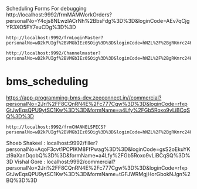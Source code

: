 Scheduling Forms For debugging
    http://localhost:9992/frmMAMWorkOrders?personalNo=Y4ojs8NLwzlACrNh%2BbsFdg%3D%3D&loginCode=AEv7qCjgYR3XO5FY7euCDg%3D%3D


    http://localhost:9992/frmLoginMaster?personalNo=wD2kPUIgf%2BVMGbIEz0SOig%3D%3D&loginCode=hNZL%2F%2BgRKmrc24HmiFbyDQ%3D%3D
    
    http://localhost:9992/Channelmaster?personalNo=wD2kPUIgf%2BVMGbIEz0SOig%3D%3D&loginCode=hNZL%2F%2BgRKmrc24HmiFbyDQ%3D%3D
# bms_scheduling
https://app-programming-bms-dev.zeeconnect.in//commercial?personalNo=2Jri%2FF8CQnRN4E%2Fc777Cgw%3D%3D&loginCode=rfxpGtJwEqsQPU9ytSC1Kw%3D%3D&formName=a4Lfy%2FGb5Roxo9vLiBCqSQ%3D%3D


    http://localhost:9992/frmCHANNELSPECS?personalNo=wD2kPUIgf%2BVMGbIEz0SOig%3D%3D&loginCode=hNZL%2F%2BgRKmrc24HmiFbyDQ%3D%3D
Shoeb Shakeel : 
localhost:9992/filler?personalNo=AqoF3cvt1PCPIKM8FfPwag%3D%3D&loginCode=gsS2oEkuYKzI9aXanDqobQ%3D%3D&formName=a4Lfy%2FGb5Roxo9vLiBCqSQ%3D%3D
Vishal Gore :
localhost:9992/commercial?personalNo=2Jri%2FF8CQnRN4E%2Fc777Cgw%3D%3D&loginCode=rfxpGtJwEqsQPU9ytSC1Kw%3D%3D&formName=tGFJWRMgjHorGbokNJgn%2BQ%3D%3D